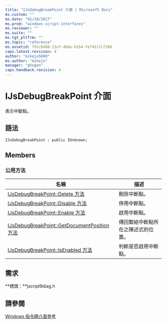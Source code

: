 ```yaml
---
title: "IJsDebugBreakPoint 介面 | Microsoft Docs"
ms.custom: ""
ms.date: "01/18/2017"
ms.prod: "windows-script-interfaces"
ms.reviewer: ""
ms.suite: ""
ms.tgt_pltfrm: ""
ms.topic: "reference"
ms.assetid: 791c8488-21e7-46be-b1b4-fe74117cf200
caps.latest.revision: 4
author: "mikejo5000"
ms.author: "mikejo"
manager: "ghogen"
caps.handback.revision: 4
---
```

# IJsDebugBreakPoint 介面
表示中斷點。  
  
## 語法  
  
```  
IJsDebugBreakPoint : public IUnknown;  
```  
  
## Members  
  
### 公用方法  
  
|名稱|描述|  
|--------|--------|  
|[IJsDebugBreakPoint::Delete 方法](../../winscript/reference/ijsdebugbreakpoint-delete-method.md)|刪除中斷點。|  
|[IJsDebugBreakPoint::Disable 方法](../../winscript/reference/ijsdebugbreakpoint-disable-method.md)|停用中斷點。|  
|[IJsDebugBreakPoint::Enable 方法](../../winscript/reference/ijsdebugbreakpoint-enable-method.md)|啟用中斷點。|  
|[IJsDebugBreakPoint::GetDocumentPosition 方法](../../winscript/reference/ijsdebugbreakpoint-getdocumentposition-method.md)|傳回繫結中斷點所在之陳述式的位置。|  
|[IJsDebugBreakPoint::IsEnabled 方法](../../winscript/reference/ijsdebugbreakpoint-isenabled-method.md)|判斷是否啟用中斷點。|  
  
## 需求  
 **標頭：**jscript9diag.h  
  
## 請參閱  
 [Windows 指令碼介面參考](../../winscript/reference/windows-script-interfaces-reference.md)